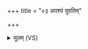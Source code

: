 +++
title = "०३ अपश्यं युवतिम्"

+++
<details><summary>मूलम् (VS)</summary>

अप॑श्यं युव॒तिंनी॒यमा॑नां जी॒वां मृ॒तेभ्यः॑ परिणी॒यमा॑नाम्।  
अ॒न्धेन॒ यत्तम॑सा॒प्रावृ॒तासी॑त्प्रा॒क्तो अपा॑चीमनयं॒ तदे॑नाम् ॥
</details>